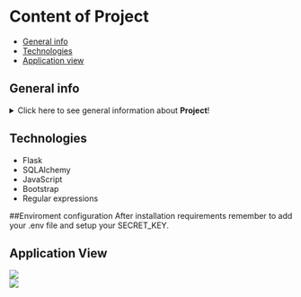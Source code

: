 # Content of Project

* [General info](#general-info)
* [Technologies](#technologies)
* [Application view](#application-view)


## General info
<details>
<summary>Click here to see general information about <b>Project</b>!</summary>
<b>Medicine Comparator</b> is an application written by <i>Mateusz Zitaruk</i> and <i>Filip Płoch</i> as a part of Python's course provided by <i>Kacper Garbaciński - Devs Mentoring</i>.<br>Main utility of application is compare two equivalent medicines according to additional substances used to produce them. Information about additional substances was taken from Summary of the Product Characteristics (SPC) shared by Polish Office for Registration of Medicinal Products, Medical Devices and Biocidal Products.</details>


## Technologies
  <ul>
    <li>Flask</li>
    <li>SQLAlchemy</li>
    <li>JavaScript</li>
    <li>Bootstrap</li>
    <li>Regular expressions</li>
  </ul>

##Enviroment configuration
After installation requirements remember to add your .env file and setup your SECRET_KEY.

## Application View
<img src="https://user-images.githubusercontent.com/51199148/143889345-26d0588f-6e18-4011-8986-1d0a51f0ded4.png">
<br>
<img src="https://user-images.githubusercontent.com/51199148/143887174-7478c067-c19b-474f-ba30-d9a6fd34cb4c.png">
